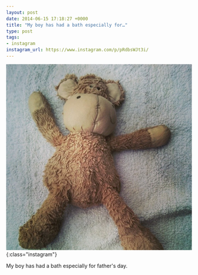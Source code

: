```yaml
---
layout: post
date: 2014-06-15 17:18:27 +0000
title: "My boy has had a bath especially for…"
type: post
tags:
- instagram
instagram_url: https://www.instagram.com/p/pRdbsWJt3i/
---
```


![Instagram - pRdbsWJt3i](/img/pRdbsWJt3i.jpg){:class="instagram"}

My boy has had a bath especially for father's day.
